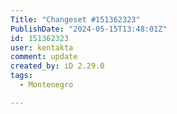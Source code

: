 ```yaml
---
Title: "Changeset #151362323"
PublishDate: "2024-05-15T13:48:01Z"
id: 151362323
user: kentakta
comment: update
created_by: iD 2.29.0
tags:
  - Montenegro

---
```

